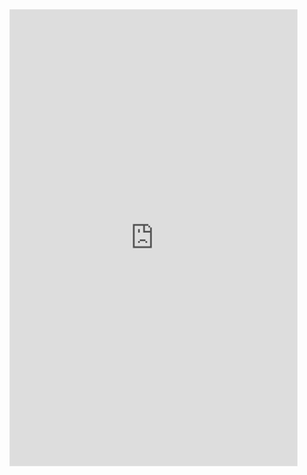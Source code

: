 <!-- https://github.com/nighthawkcoders/pages_java/tree/gh-pages -->
<iframe frameborder="0" width="100%" height="800px" src="https://github.com/nighthawkcoders/pages_java/tree/gh-pages">
